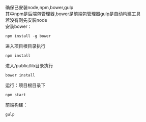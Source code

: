确保已安装node,npm,bower,gulp  
其中npm是后端包管理器,bower是前端包管理器gulp是自动构建工具  
若没有则先安装node  
安装bower：
```text
npm install -g bower
```
进入项目根目录执行
```text
npm install
```
进入/public/lib目录执行
```text
bower install
```
运行：项目根目录下
```text
npm start
```
前端构建：
```text
gulp
```